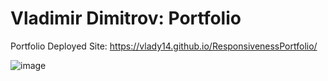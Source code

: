 # Vladimir Dimitrov: Portfolio

Portfolio Deployed Site: https://vlady14.github.io/ResponsivenessPortfolio/

![image](https://user-images.githubusercontent.com/71519918/98504993-dce01100-221d-11eb-901f-bfdb02e2dfc8.png)